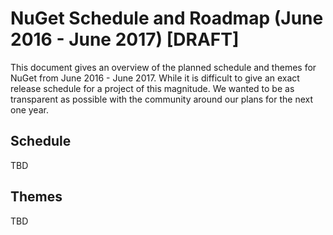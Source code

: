 # NuGet Schedule and Roadmap (June 2016 - June 2017) [DRAFT]

This document gives an overview of the planned schedule and themes for NuGet from June 2016 - June 2017. While it is difficult to give an exact release schedule for a project of this magnitude. We wanted to be as transparent as possible with the community around our plans for the next one year.

## Schedule
TBD

## Themes

TBD